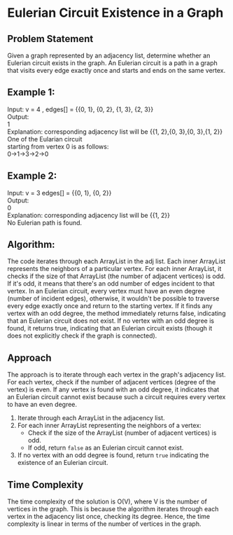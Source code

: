 # Eulerian Circuit Existence in a Graph

## Problem Statement
Given a graph represented by an adjacency list, determine whether an Eulerian circuit exists in the graph. An Eulerian circuit is a path in a graph that visits every edge exactly once and starts and ends on the same vertex.

## Example 1:

Input: 
v = 4 ,
edges[] = {{0, 1}, 
           {0, 2}, 
           {1, 3}, 
           {2, 3}}<br>
Output: <br>
1<br>
Explanation: corresponding adjacency list will be {{1, 2},{0, 3},{0, 3},{1, 2}} <br>
One of the Eularian circuit  <br>
starting from vertex 0 is as follows: <br>
0->1->3->2->0 <br>

## Example 2:

Input: 
v = 3
edges[] = {{0, 1}, 
         {0, 2}}<br>
Output: <br>
0<br>
Explanation: corresponding adjacency list will be {{1, 2}} <br>
No Eulerian path is found. <br>

## Algorithm:

The code iterates through each ArrayList in the adj list. Each inner ArrayList represents the neighbors of a particular vertex.
For each inner ArrayList, it checks if the size of that ArrayList (the number of adjacent vertices) is odd. If it's odd, it means that there's an odd number of edges incident to that vertex. In an Eulerian circuit, every vertex must have an even degree (number of incident edges), otherwise, it wouldn't be possible to traverse every edge exactly once and return to the starting vertex.
If it finds any vertex with an odd degree, the method immediately returns false, indicating that an Eulerian circuit does not exist.
If no vertex with an odd degree is found, it returns true, indicating that an Eulerian circuit exists (though it does not explicitly check if the graph is connected).
## Approach
The approach is to iterate through each vertex in the graph's adjacency list. For each vertex, check if the number of adjacent vertices (degree of the vertex) is even. If any vertex is found with an odd degree, it indicates that an Eulerian circuit cannot exist because such a circuit requires every vertex to have an even degree.

1. Iterate through each ArrayList in the adjacency list.
2. For each inner ArrayList representing the neighbors of a vertex:
   - Check if the size of the ArrayList (number of adjacent vertices) is odd.
   - If odd, return `false` as an Eulerian circuit cannot exist.
3. If no vertex with an odd degree is found, return `true` indicating the existence of an Eulerian circuit.

## Time Complexity
The time complexity of the solution is O(V), where V is the number of vertices in the graph. This is because the algorithm iterates through each vertex in the adjacency list once, checking its degree. Hence, the time complexity is linear in terms of the number of vertices in the graph.

